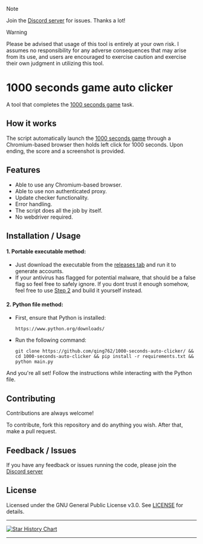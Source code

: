 > [!NOTE]  
> Join the [Discord server](https://qing762.is-a.dev/discord) for issues. Thanks a lot!

> [!WARNING]
> Please be advised that usage of this tool is entirely at your own risk. I assumes no responsibility for any adverse consequences that may arise from its use, and users are encouraged to exercise caution and exercise their own judgment in utilizing this tool.

# 1000 seconds game auto clicker

A tool that completes the [1000 seconds game](https://mattround.com/usvsth3m/1000-seconds/) task.

## How it works

The script automatically launch the [1000 seconds game](https://mattround.com/usvsth3m/1000-seconds/) through a Chromium-based browser then holds left click for 1000 seconds. Upon ending, the score and a screenshot is provided.


## Features

- Able to use any Chromium-based browser.
- Able to use non authenticated proxy.
- Update checker functionality.
- Error handling.
- The script does all the job by itself.
- No webdriver required.


## Installation / Usage


#### 1. Portable executable method:
- Just download the executable from the [releases tab](https://github.com/qing762/1000-seconds-auto-clicker/releases) and run it to generate accounts.
- If your antivirus has flagged for potential malware, that should be a false flag so feel free to safely ignore. If you dont trust it enough somehow, feel free to use [Step 2](https://github.com/qing762/1000-seconds-auto-clicker#2-python-file-method) and build it yourself instead.

#### 2. Python file method:
 - First, ensure that Python is installed:
    ``` shell
    https://www.python.org/downloads/
    ```
- Run the following command:
    ```shell
    git clone https://github.com/qing762/1000-seconds-auto-clicker/ && cd 1000-seconds-auto-clicker && pip install -r requirements.txt && python main.py
    ```

And you're all set! Follow the instructions while interacting with the Python file.


## Contributing

Contributions are always welcome!

To contribute, fork this repository and do anything you wish. After that, make a pull request.


## Feedback / Issues

If you have any feedback or issues running the code, please join the [Discord server](https://qing762.is-a.dev/discord)


## License

Licensed under the GNU General Public License v3.0. See [LICENSE](https://github.com/qing762/1000-seconds-auto-clicker/blob/main/LICENSE) for details.


---


[![Star History Chart](https://api.star-history.com/svg?repos=qing762/1000-seconds-auto-clicker&type=Date&theme=dark)](https://www.star-history.com/#qing762/1000-seconds-auto-clicker&Date)


---
